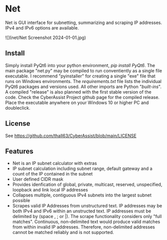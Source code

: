 # Net
Net is GUI interface for subnetting, summarizing and scraping IP addresses. IPv4 and IPv6 options are available.

![](net/Net Screenshot 2024-01-01.jpg)

## Install
Simply install PyQt6 into your python environment, *pip install PyQt6*. The main package "net.py" may be compiled to run conventiently as a single file executable. I recommend "pyinstaller" for creating a single "exe" file that runs on Windows environments. The *requirements.txt* file lists the individual PyQt6 packages and versions used. All other imports are Python "*built-ins*". A compiled "release" is also planned with the first stable version of the code. Check the CyberAssist Project github page for the compiled release. Place the executable anywhere on your Windows 10 or higher PC and doubleclick.

## License
See https://github.com/thall63/CyberAssist/blob/main/LICENSE

## Features
- Net is an IP subnet calculator with extras
- IP subnet calculation including subnet range, default gateway and a count of the IP contained in the subnet
- User defined CIDR mask
- Provides idenfication of global, private, multicast, reserved, unspecified, loopback and link local IP addresses
- Collapses multiple, contiguous IPv4 subnets into the largest subnet possible
- Scrapes valid IP Addresses from unstructured text. IP addresses may be both IPv4 and IPv6 within an unstructed text. IP addresses must be delimited by (space , ; or |). The scrape functionality considers only "full matches". Continuous, non-delimited text would produce valid matches from within invalid IP addresses. Therefore, non-delimited addresses cannot be matched reliably and is not supported.
